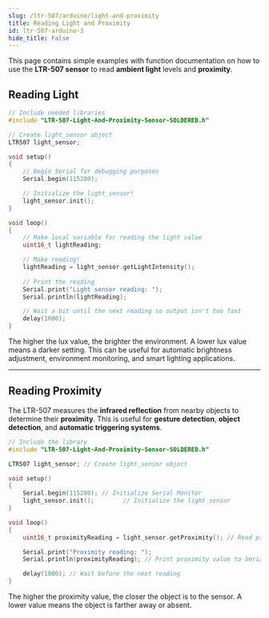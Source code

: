 ```yaml
---
slug: /ltr-507/arduino/light-and-proximity
title: Reading Light and Proximity
id: ltr-507-arduino-3
hide_title: False
---
```


This page contains simple examples with function documentation on how to use the **LTR-507 sensor** to read **ambient light** levels and **proximity**.

## Reading Light

```cpp
// Include needed libraries
#include "LTR-507-Light-And-Proximity-Sensor-SOLDERED.h"

// Create light_sensor object
LTR507 light_sensor;

void setup()
{
    // Begin Serial for debugging purposes
    Serial.begin(115200);

    // Initialize the light_sensor!
    light_sensor.init();
}

void loop()
{
    // Make local variable for reading the light value
    uint16_t lightReading;

    // Make reading!
    lightReading = light_sensor.getLightIntensity();
    
    // Print the reading
    Serial.print("Light sensor reading: ");
    Serial.println(lightReading);

    // Wait a bit until the next reading so output isn't too fast
    delay(1000);
}

```

<FunctionDocumentation functionName="light_sensor.getLightIntensity()" description="Reads the ambient light intensity in lux from the LTR-507 sensor." returnDescription="A 16-bit integer (lux)." parameters={[]} />

<InfoBox> The higher the lux value, the brighter the environment. A lower lux value means a darker setting. This can be useful for automatic brightness adjustment, environment monitoring, and smart lighting applications. </InfoBox>

<CenteredImage src="/img/ltr-507/serialmonitor_light.png" alt="Serial Monitor" caption="LCR-507 Light Sensor Serial Monitor output"/>

<QuickLink title="readLight.ino" description="Example file for reading the light light_sensor value using the LTR-507" url="https://github.com/SolderedElectronics/Soldered-Digital-Light-Sensor-Arduino-Library/blob/main/examples/readLight/readLight.ino" />

---

## Reading Proximity

The LTR-507 measures the **infrared reflection** from nearby objects to determine their **proximity**. This is useful for **gesture detection**, **object detection**, and **automatic triggering systems**.

```cpp
// Include the library
#include "LTR-507-Light-And-Proximity-Sensor-SOLDERED.h"

LTR507 light_sensor; // Create light_sensor object

void setup()
{
    Serial.begin(115200); // Initialize Serial Monitor
    light_sensor.init();        // Initialize the light_sensor
}

void loop()
{
    uint16_t proximityReading = light_sensor.getProximity(); // Read proximity value

    Serial.print("Proximity reading: ");
    Serial.println(proximityReading); // Print proximity value to Serial Monitor

    delay(1000); // Wait before the next reading
}

```

<FunctionDocumentation functionName="light_sensor.getProximity()" description="Reads the proximity value based on infrared reflection from nearby objects." returnDescription="A 16-bit integer." parameters={[]} />

<InfoBox> The higher the proximity value, the closer the object is to the sensor. A lower value means the object is farther away or absent.</InfoBox>

<CenteredImage src="/img/ltr-507/serialmonitor_proximity.png" alt="Serial Monitor" caption="LCR-507 Proximity Sensor Serial Monitor output"/>

<QuickLink title="readProximity.ino" description="Example file for reading the proximity sensor value using the LTR-507" url="https://github.com/SolderedElectronics/Soldered-Digital-Light-Sensor-Arduino-Library/blob/main/examples/readProximity/readProximity.ino" />